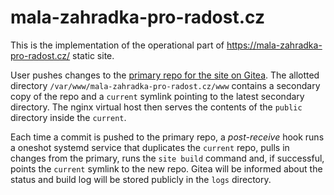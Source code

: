 # mala-zahradka-pro-radost.cz

This is the implementation of the operational part of <https://mala-zahradka-pro-radost.cz/> static site.

User pushes changes to the [primary repo for the site on Gitea](https://code.ogion.cz/tojnar.cz/zahradka). The allotted directory `/var/www/mala-zahradka-pro-radost.cz/www` contains a secondary copy of the repo and a `current` symlink pointing to the latest secondary directory. The nginx virtual host then serves the contents of the `public` directory inside the `current`.

Each time a commit is pushed to the primary repo, a *post-receive* hook runs a oneshot systemd service that duplicates the `current` repo, pulls in changes from the primary, runs the `site build` command and, if successful, points the `current` symlink to the new repo. Gitea will be informed about the status and build log will be stored publicly in the `logs` directory.
